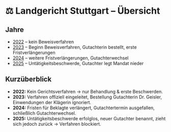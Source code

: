 # ⚖️ Landgericht Stuttgart – Übersicht

## Jahre
- [2022](2022_LG_Stuttgart.md) – kein Beweisverfahren
- [2023](2023_LG_Stuttgart.md) – Beginn Beweisverfahren, Gutachterin bestellt, erste Fristverlängerungen
- [2024](2024_LG_Stuttgart.md) – weitere Fristverlängerungen, Gutachterwechsel
- [2025](2025_LG_Stuttgart.md) – Untätigkeitsbeschwerde, Gutachter legt Mandat nieder

## Kurzüberblick
- **2022:** Kein Gerichtsverfahren → nur Behandlung & erste Beschwerden.
- **2023:** Verfahren offiziell eingeleitet, Bestellung Gutachterin Dr. Geisler, Einwendungen der Klägerin ignoriert.
- **2024:** Fristen für Beklagte verlängert, Gutachtertermin ausgefallen, schließlich Gutachterwechsel.
- **2025:** Untätigkeitsbeschwerde erfolglos, neuer Gutachter benannt, zieht sich jedoch zurück → Verfahren blockiert.
